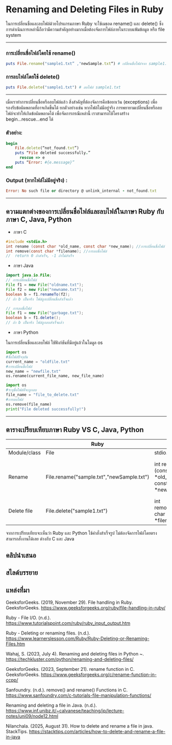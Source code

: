 # Renaming and Deleting Files in Ruby

ในการเปลี่ยนชื่อและลบไฟล์ด้วยโปรแกรมภาษา Ruby จะใช้เมธอด rename() และ delete() ซึ่งการดำเนินการเหล่านี้ถือว่ามีความสำคัญอย่างมากเมื่อต้องจัดการไฟล์ภายในระบบแฟ้มข้อมูล หรือ file system 

---
### การเปลี่ยนชื่อไฟล์โดยใช้ rename() 

```ruby
puts File.rename("sample1.txt” ,"newSample.txt“) # เปลี่ยนชื่อไฟล์จาก sample1.txt เป็น newSample.txt
```
### การลบไฟล์โดยใช้ delete()

```ruby
puts File.delete("sample1.txt") # ลบไฟล์ sample1.txt
```

---

เมื่อเราทำการเปลี่ยนชื่อหรือลบไฟล์แล้ว สิ่งสำคัญที่ต้องจัดการคือข้อยกเว้น (exceptions) เพื่อรองรับข้อผิดพลาดที่อาจเกิดขึ้นได้ ยกตัวอย่างเช่น หากไฟล์ไม่มีอยู่จริง การพยายามเปลี่ยนชื่อหรือลบไฟล์จะทำให้เกิดข้อผิดพลาดได้ เพื่อจัดการกรณีเหล่านี้ เราสามารถใช้โครงสร้าง begin...rescue...end ได้
### ตัวอย่าง:
```ruby
begin
	File.delete(“not_found.txt”)
	puts “File deleted successfully.”
      rescue => e
	puts “Error: #{e.message}”
end
```
### Output (หากไฟล์ไม่มีอยู่จริง) :

```ruby
Error: No such file or directory @ unlink_internal - not_found.txt
```

---

## ความแตกต่างของการเปลี่ยนชื่อไฟล์และลบไฟล์ในภาษา Ruby กับ ภาษา C, Java, Python

* ภาษา C
```c
#include <stdio.h>
int rename (const char *old_name, const char *new_name); //การเปลี่ยนชื่อไฟล์
int remove(const char *filename); //การลบชื่อไฟล์
//  return 0 ถ้าสำเร็จ, -1 ถ้าไม่สำเร็จ
```

* ภาษา Java
```java
import java.io.File;
// การเปลี่ยนชื่อไฟล์
File f1 = new File("oldname.txt");
File f2 = new File("newname.txt");
boolean b = f1.renameTo(f2);
// ถ้า b เป็นจริง ไฟล์ถูกเปลี่ยนชื่อสำเร็จแล้ว

// การลบชื่อไฟล์
File f1 = new File("garbage.txt");
boolean b = f1.delete();
// ถ้า b เป็นจริง ไฟล์ถูกลบสำเร็จแล้ว

```

* ภาษา Python

  
ในการเปลี่ยนชื่อและลบไฟล์ ใช้ฟังก์ชันที่มีอยู่แล้วในโมดูล os 
```python
import os
#ชื่อไฟล์ปัจจุบัน
current_name = "oldfile.txt"
#การเปลี่ยนชื่อไฟล์
new_name = "newfile.txt" 
os.rename(current_file_name, new_file_name) 

import os
#ระบุชื่อไฟล์ที่จะถูกลบ
file_name = "file_to_delete.txt"
#การลบไฟล์
os.remove(file_name) 
print("File deleted successfully!")
```

---

## ตารางเปรียบเทียบภาษา Ruby VS C, Java, Python

|          | Ruby          | C            | Java          | Python          |
|------------------|---------------------------|-------------------------|-------------------------------|---------------------------|
| Module/class | File | stdio.h | java.io.File | os |
| Rename    |  File.rename("sample.txt","newSample.txt") | int rename (const char *old_name, const char *new_name); | File f1 = new File("oldname.txt"); <br>File f2 = new File("newname.txt");<br>boolean b = f1.renameTo(f2); | os.rename(current_file_name, new_file_name) |
| Delete file  | File.delete("sample1.txt") | int remove(const char *filename); | File f1 = new File("garbage.txt");<br>boolean b = f1.delete(); | os.remove(file_name) |



จากการเปรียบเทียบจะเห็นว่า Ruby และ Python ใช้คำสั่งสำเร็จรูป ไม่ต้องจัดการไฟล์โดยตรง สามารถสั่งงานได้เลย ต่างกับ C และ Java

## คลิปนำเสนอ


## สไลด์บรรยาย


## แหล่งที่มา
GeeksforGeeks. (2019, November 29). File handling in Ruby. GeeksforGeeks. https://www.geeksforgeeks.org/ruby/file-handling-in-ruby/

Ruby - File I/O. (n.d.). https://www.tutorialspoint.com/ruby/ruby_input_output.htm

Ruby - Deleting or renaming files. (n.d.). https://www.learnerslesson.com/Ruby/Ruby-Deleting-or-Renaming-Files.htm

Wahaj, S. (2023, July 4). Renaming and deleting files in Python ~. https://techkluster.com/python/renaming-and-deleting-files/

GeeksforGeeks. (2023, September 21). rename function in C. GeeksforGeeks. https://www.geeksforgeeks.org/c/rename-function-in-ccpp/

Sanfoundry. (n.d.). remove() and rename() Functions in C. https://www.sanfoundry.com/c-tutorials-file-manipulation-functions/

Renaming and deleting a file in Java. (n.d.). https://www.inf.unibz.it/~calvanese/teaching/ip/lecture-notes/uni09/node12.html

Nilanchala. (2025, August 31). How to delete and rename a file in java. StackTips. https://stacktips.com/articles/how-to-delete-and-rename-a-file-in-java


